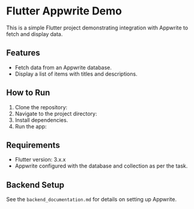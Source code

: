 # Flutter Appwrite Demo

This is a simple Flutter project demonstrating integration with Appwrite to fetch and display data.

## Features
- Fetch data from an Appwrite database.
- Display a list of items with titles and descriptions.

## How to Run
1. Clone the repository:
2.  Navigate to the project directory:
3.  Install dependencies.
4.  Run the app:



## Requirements
- Flutter version: 3.x.x
- Appwrite configured with the database and collection as per the task.

## Backend Setup
See the `backend_documentation.md` for details on setting up Appwrite.
